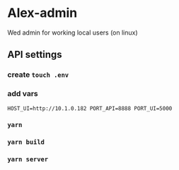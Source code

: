 # Alex-admin
Wed admin for working local users (on linux)

## API settings 
### create  `touch .env` 
### add vars
`
HOST_UI=http://10.1.0.182
PORT_API=8888
PORT_UI=5000
`
### `yarn ` 
### `yarn build`

### `yarn server`
